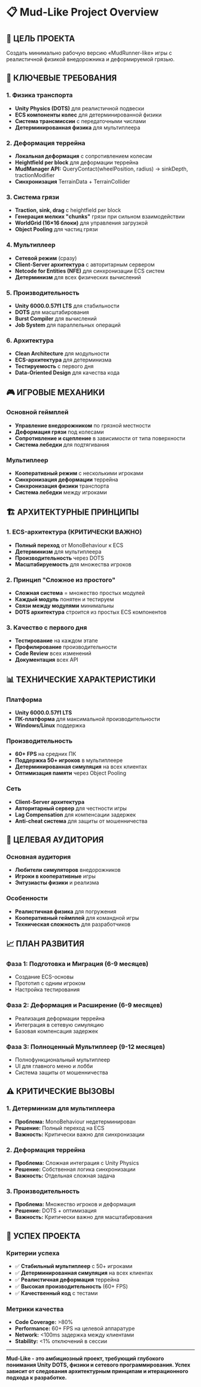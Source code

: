 # 📋 Mud-Like Project Overview

## 🎯 **ЦЕЛЬ ПРОЕКТА**

Создать минимально рабочую версию «MudRunner-like» игры с реалистичной физикой внедорожника и деформируемой грязью.

## 🚗 **КЛЮЧЕВЫЕ ТРЕБОВАНИЯ**

### **1. Физика транспорта**
- **Unity Physics (DOTS)** для реалистичной подвески
- **ECS компоненты колес** для детерминированной физики
- **Система трансмиссии** с передаточными числами
- **Детерминированная физика** для мультиплеера

### **2. Деформация террейна**
- **Локальная деформация** с сопротивлением колесам
- **Heightfield per block** для деформации террейна
- **MudManager API:** QueryContact(wheelPosition, radius) → sinkDepth, tractionModifier
- **Синхронизация** TerrainData + TerrainCollider

### **3. Система грязи**
- **Traction, sink, drag** с heightfield per block
- **Генерация мелких "chunks"** грязи при сильном взаимодействии
- **WorldGrid (16×16 блоки)** для управления загрузкой
- **Object Pooling** для частиц грязи

### **4. Мультиплеер**
- **Сетевой режим** (сразу)
- **Client-Server архитектура** с авторитарным сервером
- **Netcode for Entities (NFE)** для синхронизации ECS систем
- **Детерминизм** для всех физических вычислений

### **5. Производительность**
- **Unity 6000.0.57f1 LTS** для стабильности
- **DOTS** для масштабирования
- **Burst Compiler** для вычислений
- **Job System** для параллельных операций

### **6. Архитектура**
- **Clean Architecture** для модульности
- **ECS-архитектура** для детерминизма
- **Тестируемость** с первого дня
- **Data-Oriented Design** для качества кода

## 🎮 **ИГРОВЫЕ МЕХАНИКИ**

### **Основной геймплей**
- **Управление внедорожником** по грязной местности
- **Деформация грязи** под колесами
- **Сопротивление и сцепление** в зависимости от типа поверхности
- **Система лебедки** для подтягивания

### **Мультиплеер**
- **Кооперативный режим** с несколькими игроками
- **Синхронизация деформации** террейна
- **Синхронизация физики** транспорта
- **Система лебедки** между игроками

## 🏗️ **АРХИТЕКТУРНЫЕ ПРИНЦИПЫ**

### **1. ECS-архитектура (КРИТИЧЕСКИ ВАЖНО)**
- **Полный переход** от MonoBehaviour к ECS
- **Детерминизм** для мультиплеера
- **Производительность** через DOTS
- **Масштабируемость** для множества игроков

### **2. Принцип "Сложное из простого"**
- **Сложная система** = множество простых модулей
- **Каждый модуль** понятен и тестируем
- **Связи между модулями** минимальны
- **DOTS архитектура** строится из простых ECS компонентов

### **3. Качество с первого дня**
- **Тестирование** на каждом этапе
- **Профилирование** производительности
- **Code Review** всех изменений
- **Документация** всех API

## 📊 **ТЕХНИЧЕСКИЕ ХАРАКТЕРИСТИКИ**

### **Платформа**
- **Unity 6000.0.57f1 LTS**
- **ПК-платформа** для максимальной производительности
- **Windows/Linux** поддержка

### **Производительность**
- **60+ FPS** на средних ПК
- **Поддержка 50+ игроков** в мультиплеере
- **Детерминированная симуляция** на всех клиентах
- **Оптимизация памяти** через Object Pooling

### **Сеть**
- **Client-Server архитектура**
- **Авторитарный сервер** для честности игры
- **Lag Compensation** для компенсации задержек
- **Anti-cheat система** для защиты от мошенничества

## 🎯 **ЦЕЛЕВАЯ АУДИТОРИЯ**

### **Основная аудитория**
- **Любители симуляторов** внедорожников
- **Игроки в кооперативные** игры
- **Энтузиасты физики** и реализма

### **Особенности**
- **Реалистичная физика** для погружения
- **Кооперативный геймплей** для командной игры
- **Техническая сложность** для разработчиков

## 📈 **ПЛАН РАЗВИТИЯ**

### **Фаза 1: Подготовка и Миграция (6-9 месяцев)**
- Создание ECS-основы
- Прототип с одним игроком
- Настройка тестирования

### **Фаза 2: Деформация и Расширение (6-9 месяцев)**
- Реализация деформации террейна
- Интеграция в сетевую симуляцию
- Базовая компенсация задержек

### **Фаза 3: Полноценный Мультиплеер (9-12 месяцев)**
- Полнофункциональный мультиплеер
- UI для главного меню и лобби
- Система защиты от мошенничества

## ⚠️ **КРИТИЧЕСКИЕ ВЫЗОВЫ**

### **1. Детерминизм для мультиплеера**
- **Проблема:** MonoBehaviour недетерминирован
- **Решение:** Полный переход на ECS
- **Важность:** Критически важно для синхронизации

### **2. Деформация террейна**
- **Проблема:** Сложная интеграция с Unity Physics
- **Решение:** Собственная логика синхронизации
- **Важность:** Отдельная сложная задача

### **3. Производительность**
- **Проблема:** Множество игроков и деформация
- **Решение:** DOTS + оптимизация
- **Важность:** Критически важно для масштабирования

## 🎯 **УСПЕХ ПРОЕКТА**

### **Критерии успеха**
- ✅ **Стабильный мультиплеер** с 50+ игроками
- ✅ **Детерминированная симуляция** на всех клиентах
- ✅ **Реалистичная деформация** террейна
- ✅ **Высокая производительность** (60+ FPS)
- ✅ **Качественный код** с тестами

### **Метрики качества**
- **Code Coverage:** >80%
- **Performance:** 60+ FPS на целевой аппаратуре
- **Network:** <100ms задержка между клиентами
- **Stability:** <1% отключений в сессии

---

**Mud-Like - это амбициозный проект, требующий глубокого понимания Unity DOTS, физики и сетевого программирования. Успех зависит от следования архитектурным принципам и итерационного подхода к разработке.**
